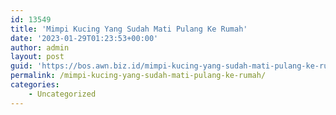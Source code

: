 ```yaml
---
id: 13549
title: 'Mimpi Kucing Yang Sudah Mati Pulang Ke Rumah'
date: '2023-01-29T01:23:53+00:00'
author: admin
layout: post
guid: 'https://bos.awn.biz.id/mimpi-kucing-yang-sudah-mati-pulang-ke-rumah/'
permalink: /mimpi-kucing-yang-sudah-mati-pulang-ke-rumah/
categories:
    - Uncategorized
---
```



